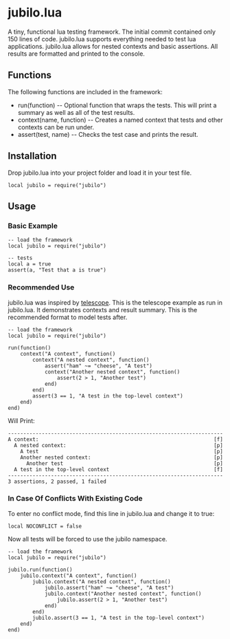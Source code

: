 # jubilo.lua #

A tiny, functional lua testing framework. The initial commit contained only 150 lines of code. jubilo.lua supports everything needed to test lua applications. jubilo.lua allows for nested contexts and basic assertions. All results are formatted and printed to the console.

## Functions ##

The following functions are included in the framework:

*	run(function)
	-- Optional function that wraps the tests. This will print a summary as well as all of the test results.
*	context(name, function)
	-- Creates a named context that tests and other contexts can be run under.
*	assert(test, name)
	-- Checks the test case and prints the result.

## Installation ##

Drop jubilo.lua into your project folder and load it in your test file.
    
    local jubilo = require("jubilo")

## Usage ##

### Basic Example ###

    -- load the framework
    local jubilo = require("jubilo")

    -- tests
    local a = true
    assert(a, "Test that a is true")

### Recommended Use ###

jubilo.lua was inspired by [telescope](https://github.com/norman/telescope). This is the telescope example as run in jubilo.lua. It demonstrates contexts and result summary. This is the recommended format to model tests after.

    -- load the framework
    local jubilo = require("jubilo")

    run(function()
        context("A context", function()
            context("A nested context", function()
                assert("ham" ~= "cheese", "A test")
                context("Another nested context", function()
                    assert(2 > 1, "Another test")
                end)
            end)
            assert(3 == 1, "A test in the top-level context")
        end)
    end)

Will Print:
    
    ----------------------------------------------------------------------
    A context:                                                         [f]
      A nested context:                                                [p]
        A test                                                         [p]
        Another nested context:                                        [p]
          Another test                                                 [p]
      A test in the top-level context                                  [f]
    ----------------------------------------------------------------------
    3 assertions, 2 passed, 1 failed

### In Case Of Conflicts With Existing Code ###

To enter no conflict mode, find this line in jubilo.lua and change it to true:

    local NOCONFLICT = false

Now all tests will be forced to use the jubilo namespace.

    -- load the framework
    local jubilo = require("jubilo")

    jubilo.run(function()
        jubilo.context("A context", function()
            jubilo.context("A nested context", function()
                jubilo.assert("ham" ~= "cheese", "A test")
                jubilo.context("Another nested context", function()
                    jubilo.assert(2 > 1, "Another test")
                end)
            end)
            jubilo.assert(3 == 1, "A test in the top-level context")
        end)
    end)